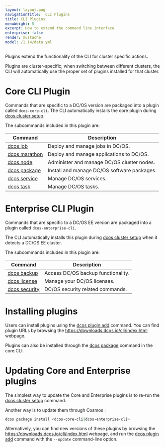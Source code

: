 ```yaml
---
layout: layout.pug
navigationTitle:  CLI Plugins
title: CLI Plugins
menuWeight: 5
excerpt: How to extend the command line interface
enterprise: false
render: mustache
model: /1.14/data.yml
---
```


Plugins extend the functionality of the CLI for cluster specific actions.

Plugins are cluster-specific; when switching between different clusters, the CLI will automatically use the proper set of plugins installed for that cluster.


# Core CLI Plugin

Commands that are specific to a DC/OS version are packaged into a plugin called `dcos-core-cli`.
The CLI automatically installs the core plugin during [dcos cluster setup](/mesosphere/dcos/1.14/cli/command-reference/dcos-cluster/dcos-cluster-setup/).

The subcommands included in this plugin are:

| Command | Description |
|---------|-------------|
| [dcos job](/mesosphere/dcos/1.14/cli/command-reference/dcos-job/)    | Deploy and manage jobs in DC/OS.  |
| [dcos marathon](/mesosphere/dcos/1.14/cli/command-reference/dcos-marathon/)  |  Deploy and manage applications to DC/OS.  |
| [dcos node](/mesosphere/dcos/1.14/cli/command-reference/dcos-node/)   |  Administer and manage DC/OS cluster nodes.  |
| [dcos package](/mesosphere/dcos/1.14/cli/command-reference/dcos-package/) | Install and manage DC/OS software packages. |
| [dcos service](/mesosphere/dcos/1.14/cli/command-reference/dcos-service/)  |  Manage DC/OS services.  |
| [dcos task](/mesosphere/dcos/1.14/cli/command-reference/dcos-task/)  |  Manage DC/OS tasks.  |

# Enterprise CLI Plugin

Commands that are specific to a DC/OS EE version are packaged into a plugin called `dcos-enterprise-cli`.

The CLI automatically installs this plugin during [dcos cluster setup](/mesosphere/dcos/1.14/cli/command-reference/dcos-cluster/dcos-cluster-setup/) when it detects a DC/OS EE cluster.

The subcommands included in this plugin are:

| Command | Description |
|---------|-------------|
| [dcos backup](/mesosphere/dcos/1.14/cli/command-reference/dcos-backup/)    | Access DC/OS backup functionality.  |
| [dcos license](/mesosphere/dcos/1.14/cli/command-reference/dcos-license/)  |  Manage your DC/OS licenses.  |
| [dcos security](/mesosphere/dcos/1.14/cli/command-reference/dcos-security/)   |  DC/OS security related commands. |


# Installing plugins

Users can install plugins using the [dcos plugin add](/mesosphere/dcos/1.14/cli/command-reference/dcos-plugin/dcos-plugin-add/) command. You can find plugin URLs by browsing the https://downloads.dcos.io/cli/index.html webpage.

Plugins can also be installed through the [dcos package](/mesosphere/dcos/1.14/cli/command-reference/dcos-package/) command in the core CLI.

# Updating Core and Enterprise plugins

The simplest way to update the Core and Enterprise plugins is to re-run the [dcos cluster setup](/mesosphere/dcos/1.14/cli/command-reference/dcos-cluster/dcos-cluster-setup/) command.

Another way is to update them through Cosmos :

```bash
dcos package install <dcos-core-cli|dcos-enterprise-cli>
```

Alternatively, you can find new versions of these plugins by browsing the https://downloads.dcos.io/cli/index.html webpage, and run the [dcos plugin add](/mesosphere/dcos/1.14/cli/command-reference/dcos-plugin/dcos-plugin-add/) command with the `--update` command-line option.
